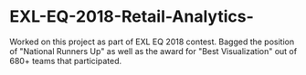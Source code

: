 # EXL-EQ-2018-Retail-Analytics-
Worked on this project as part of EXL EQ 2018 contest. Bagged the position of "National Runners Up" as well as the award for "Best Visualization" out of 680+ teams that participated.
